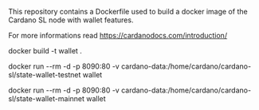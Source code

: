 This repository contains a Dockerfile used to build a docker image of the Cardano SL node with wallet features.

For more informations read https://cardanodocs.com/introduction/

docker build -t wallet .

docker run --rm -d -p 8090:80 -v cardano-data:/home/cardano/cardano-sl/state-wallet-testnet wallet

docker run --rm -d -p 8090:80 -v cardano-data:/home/cardano/cardano-sl/state-wallet-mainnet wallet
